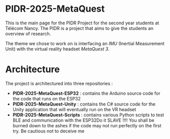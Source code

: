 # PIDR-2025-MetaQuest
This is the main page for the PIDR Project for the second year students at Télécom Nancy. The PIDR is a project that aims to give the students an overview of research.

The theme we chose to work on is interfacing an *IMU* (Inertial Measurement Unit) with the virtual reality headset *MetaQuest 3*.

# Architecture
The project is architectured into three repositories :
- **PIDR-2025-MetaQuest-ESP32** : contains the Arduino source code for the code that runs on the ESP32
- **PIDR-2025-MetaQuest-Unity** : contains the C# source code for the Unity application that will eventually run on the VR headset
- **PIDR-2025-MetaQuest-Scripts** : contains various Python scripts to test BLE and communication with the ESP32Do it SLAVE !!!! You shall be burned down to the ashes if the code may not run perfectly on the first try. Be cautious not to deceive me